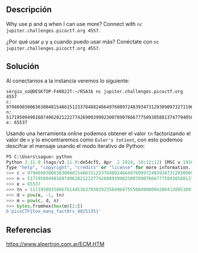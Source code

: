 ## Descripción
Why use p and q when I can use more? Connect with `nc jupiter.challenges.picoctf.org 4557`.

¿Por qué usar `p` y `q` cuando puedo usar más? Conéctate con `nc jupiter.challenges.picoctf.org 4557`.
## Solución
Al conectarnos a la instancia veremos lo siguiente:
```
sergio_so@DESKTOP-F40822T:~/RSA3$ nc jupiter.challenges.picoctf.org 4557
c: 9798690300636300481548615123378488246649760897248393473129309097327119616176859176090788365592835473177379201776950358481910573467749226877751846880986678775865038295272271372616748852528172073850630220050036717021733313575615036647194981548246228921855695074118340579126076032327104204248581549616975496624910368334245075079950172071131132907
n: 51719509498168740628212227742690939902300789076667775893858813747794058205869066175759130637937711710823772146495590521185206452941138962697779205662400906709559064366839130402952949718237162081323551587632389905487512055419853439020549906819966198006037662186662095605140023055758833687403264990162380165480058321849737011312285502105111145223
e: 65537
```

Usando una herramienta online podemos obtener el valor `tn` factorizando el valor de `n` y lo encontraremos como `Euler's totient`, con esto podemos descifrar el mensaje usando el modo iterativo de Python: 
```Python
PS C:\Users\sague> python
Python 3.11.9 (tags/v3.11.9:de54cf5, Apr  2 2024, 10:12:12) [MSC v.1938 64 bit (AMD64)] on win32
Type "help", "copyright", "credits" or "license" for more information.
>>> c = 9798690300636300481548615123378488246649760897248393473129309097327119616176859176090788365592835473177379201776950358481910573467749226877751846880986678775865038295272271372616748852528172073850630220050036717021733313575615036647194981548246228921855695074118340579126076032327104204248581549616975496624910368334245075079950172071131132907
>>> n = 51719509498168740628212227742690939902300789076667775893858813747794058205869066175759130637937711710823772146495590521185206452941138962697779205662400906709559064366839130402952949718237162081323551587632389905487512055419853439020549906819966198006037662186662095605140023055758833687403264990162380165480058321849737011312285502105111145223
>>> e = 65537
>>> tn = 51719509358667614453637830392356496975550849080942804138953897407467832222467864730135600870236214101964614511365583743630775470941994993136291347491189556890800179940525549477597784726944321132205367394321683657043419673602040165221775239146166152481584038218153868588341506456949752371235399640846440311131639719316095881321392373760000000000
>>> d = pow(e, -1, tn)
>>> m = pow(c, d, n)
>>> bytes.fromhex(hex(m)[2:])
b'picoCTF{too_many_fact0rs_4025135}'
```

## Referencias
https://www.alpertron.com.ar/ECM.HTM